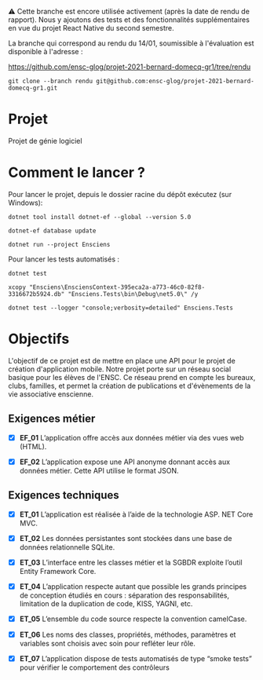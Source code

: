 ⚠️ Cette branche est encore utilisée activement (après la date de rendu de rapport). Nous y ajoutons des tests et des fonctionnalités supplémentaires en vue du projet React Native du second semestre.

La branche qui correspond au rendu du 14/01, soumissible à l'évaluation est disponible à l'adresse :

https://github.com/ensc-glog/projet-2021-bernard-domecq-gr1/tree/rendu

`git clone --branch rendu git@github.com:ensc-glog/projet-2021-bernard-domecq-gr1.git`

# Projet
Projet de génie logiciel

# Comment le lancer ?

Pour lancer le projet, depuis le dossier racine du dépôt exécutez (sur Windows):

`dotnet tool install dotnet-ef --global --version 5.0 `

`dotnet-ef database update`

`dotnet run --project Ensciens`

Pour lancer les tests automatisés : 

`dotnet test`

`xcopy "Ensciens\EnsciensContext-395eca2a-a773-46c0-82f8-3316672b5924.db" "Ensciens.Tests\bin\Debug\net5.0\" /y`

`dotnet test --logger "console;verbosity=detailed" Ensciens.Tests`

# Objectifs

L'objectif de ce projet est de mettre en place une API pour le projet de création d'application mobile. Notre projet porte sur un réseau social basique pour les élèves de l'ENSC. Ce réseau prend en compte les bureaux, clubs, familles, et permet la création de publications et d'évènements de la vie associative enscienne.

## Exigences métier
- [x] **EF_01** L’application offre accès aux données métier via des vues web (HTML).

- [x] **EF_02** L’application expose une API anonyme donnant accès aux données métier. Cette API utilise le format JSON.

## Exigences techniques
- [x] **ET_01** L’application est réalisée à l’aide de la technologie ASP. NET Core MVC.

- [x] **ET_02** Les données persistantes sont stockées dans une base de données relationnelle SQLite.

- [x] **ET_03** L’interface entre les classes métier et la SGBDR exploite l’outil Entity Framework Core.

- [x] **ET_04** L’application respecte autant que possible les grands principes de conception étudiés en cours : séparation des responsabilités, limitation de la duplication de code, KISS, YAGNI, etc.

- [x] **ET_05** L’ensemble du code source respecte la convention camelCase.

- [x] **ET_06** Les noms des classes, propriétés, méthodes, paramètres et variables sont choisis avec soin pour refléter leur rôle.

- [x] **ET_07** L’application dispose de tests automatisés de type “smoke tests” pour vérifier le comportement des contrôleurs

